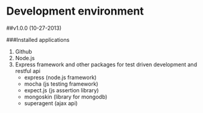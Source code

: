 Development environment
=======================

##v1.0.0 (10-27-2013)

###Installed applications
1. Github
2. Node.js
3. Express framework and other packages for test driven development and restful api 
	* express (node.js framework)
 	* mocha (js testing framework)
 	* expect.js (js assertion library)
 	* mongoskin (library for mongodb)
 	* superagent (ajax api)
